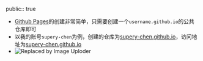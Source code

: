 public:: true

- [Github Pages](https://pages.github.com/)的创建非常简单，只需要创建一个`username.github.io`的公共仓库即可
- 以我的账号`supery-chen`为例，创建的仓库为[supery-chen.github.io](https://github.com/supery-chen/supery-chen.github.io)，访问地址为[supery-chen.github.io](https://supery-chen.github.io/)
- ![Replaced by Image Uploder](https://gitee.com/superficial/blogimage/raw/master/img/image_1645494302325_0.png)